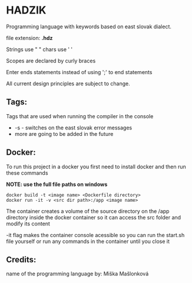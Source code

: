 
# HADZIK
Programming language with keywords based on east slovak dialect.

file extension: **.hdz**

Strings use " "
chars use ' '

Scopes are declared by curly braces

Enter ends statements instead of using ';' to end statements

All current design principles are subject to change.

## Tags:
Tags that are used when running the compiler in the console

+ -s - switches on the east slovak error messages
+ more are going to be added in the future

## Docker:
To run this project in a docker you first need to install docker and then run these commands

**NOTE: use the full file paths on windows** 
```
docker build -t <image name> <Dockerfile directory>
docker run -it -v <src dir path>:/app <image name>
```
The container creates a volume of the source directory on the /app directory inside the docker container so it can access the src folder and modify its content

-it flag makes the container console acessible so you can run the start.sh file yourself or run any commands in the container until you close it

## Credits:
name of the programming language by: Miška Mašlonková
